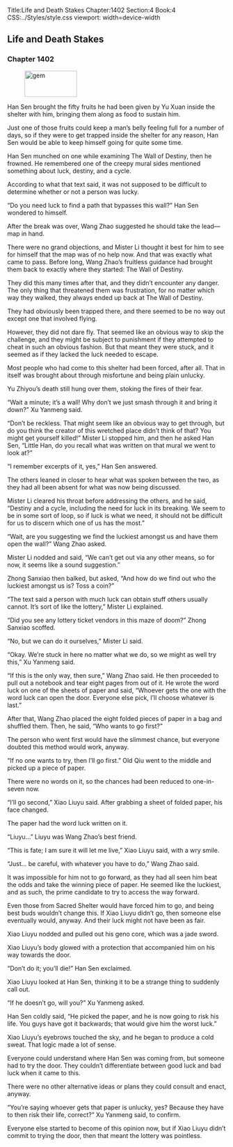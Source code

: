 Title:Life and Death Stakes 
Chapter:1402 
Section:4 
Book:4 
CSS:../Styles/style.css 
viewport: width=device-width
  
## Life and Death Stakes
### Chapter 1402 
<figure>
	<img src="../Images/gem.gif" alt="gem" id="gem" width="120" height="60" />
</figure>
  

  
  Han Sen brought the fifty fruits he had been given by Yu Xuan inside the shelter with him, bringing them along as food to sustain him.

Just one of those fruits could keep a man’s belly feeling full for a number of days, so if they were to get trapped inside the shelter for any reason, Han Sen would be able to keep himself going for quite some time.

Han Sen munched on one while examining The Wall of Destiny, then he frowned. He remembered one of the creepy mural sides mentioned something about luck, destiny, and a cycle.

According to what that text said, it was not supposed to be difficult to determine whether or not a person was lucky.

“Do you need luck to find a path that bypasses this wall?” Han Sen wondered to himself.

After the break was over, Wang Zhao suggested he should take the lead—map in hand.

There were no grand objections, and Mister Li thought it best for him to see for himself that the map was of no help now. And that was exactly what came to pass. Before long, Wang Zhao’s fruitless guidance had brought them back to exactly where they started: The Wall of Destiny.

They did this many times after that, and they didn’t encounter any danger. The only thing that threatened them was frustration, for no matter which way they walked, they always ended up back at The Wall of Destiny.

They had obviously been trapped there, and there seemed to be no way out except one that involved flying.

However, they did not dare fly. That seemed like an obvious way to skip the challenge, and they might be subject to punishment if they attempted to cheat in such an obvious fashion. But that meant they were stuck, and it seemed as if they lacked the luck needed to escape.

Most people who had come to this shelter had been forced, after all. That in itself was brought about through misfortune and being plain unlucky.

Yu Zhiyou’s death still hung over them, stoking the fires of their fear.

“Wait a minute; it’s a wall! Why don’t we just smash through it and bring it down?” Xu Yanmeng said.

“Don’t be reckless. That might seem like an obvious way to get through, but do you think the creator of this wretched place didn’t think of that? You might get yourself killed!” Mister Li stopped him, and then he asked Han Sen, “Little Han, do you recall what was written on that mural we went to look at?”

“I remember excerpts of it, yes,” Han Sen answered.

The others leaned in closer to hear what was spoken between the two, as they had all been absent for what was now being discussed.

Mister Li cleared his throat before addressing the others, and he said, “Destiny and a cycle, including the need for luck in its breaking. We seem to be in some sort of loop, so if luck is what we need, it should not be difficult for us to discern which one of us has the most.”

“Wait, are you suggesting we find the luckiest amongst us and have them open the wall?” Wang Zhao asked.

Mister Li nodded and said, “We can’t get out via any other means, so for now, it seems like a sound suggestion.”

Zhong Sanxiao then balked, but asked, “And how do we find out who the luckiest amongst us is? Toss a coin?”

“The text said a person with much luck can obtain stuff others usually cannot. It’s sort of like the lottery,” Mister Li explained.

“Did you see any lottery ticket vendors in this maze of doom?” Zhong Sanxiao scoffed.

“No, but we can do it ourselves,” Mister Li said.

“Okay. We’re stuck in here no matter what we do, so we might as well try this,” Xu Yanmeng said.

“If this is the only way, then sure,” Wang Zhao said. He then proceeded to pull out a notebook and tear eight pages from out of it. He wrote the word luck on one of the sheets of paper and said, “Whoever gets the one with the word luck can open the door. Everyone else pick, I’ll choose whatever is last.”

After that, Wang Zhao placed the eight folded pieces of paper in a bag and shuffled them. Then, he said, “Who wants to go first?”

The person who went first would have the slimmest chance, but everyone doubted this method would work, anyway.

“If no one wants to try, then I’ll go first.” Old Qiu went to the middle and picked up a piece of paper.

There were no words on it, so the chances had been reduced to one-in-seven now.

“I’ll go second,” Xiao Liuyu said. After grabbing a sheet of folded paper, his face changed.

The paper had the word luck written on it.

“Liuyu…” Liuyu was Wang Zhao’s best friend.

“This is fate; I am sure it will let me live,” Xiao Liuyu said, with a wry smile.

“Just… be careful, with whatever you have to do,” Wang Zhao said.

It was impossible for him not to go forward, as they had all seen him beat the odds and take the winning piece of paper. He seemed like the luckiest, and as such, the prime candidate to try to access the way forward.

Even those from Sacred Shelter would have forced him to go, and being best buds wouldn’t change this. If Xiao Liuyu didn’t go, then someone else eventually would, anyway. And their luck might not have been as fair.

Xiao Liuyu nodded and pulled out his geno core, which was a jade sword.

Xiao Liuyu’s body glowed with a protection that accompanied him on his way towards the door.

“Don’t do it; you’ll die!” Han Sen exclaimed.

Xiao Liuyu looked at Han Sen, thinking it to be a strange thing to suddenly call out.

“If he doesn’t go, will you?” Xu Yanmeng asked.

Han Sen coldly said, “He picked the paper, and he is now going to risk his life. You guys have got it backwards; that would give him the worst luck.”

Xiao Liuyu’s eyebrows touched the sky, and he began to produce a cold sweat. That logic made a lot of sense.

Everyone could understand where Han Sen was coming from, but someone had to try the door. They couldn’t differentiate between good luck and bad luck when it came to this.

There were no other alternative ideas or plans they could consult and enact, anyway.

“You’re saying whoever gets that paper is unlucky, yes? Because they have to then risk their life, correct?” Xu Yanmeng said, to confirm.

Everyone else started to become of this opinion now, but if Xiao Liuyu didn’t commit to trying the door, then that meant the lottery was pointless.
